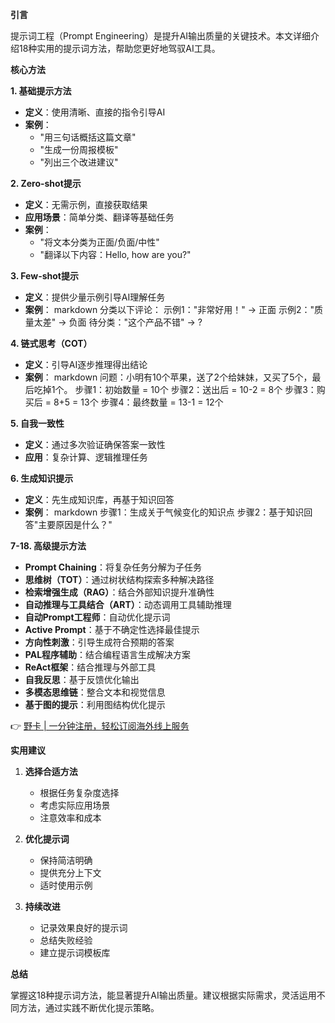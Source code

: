 **引言**

提示词工程（Prompt Engineering）是提升AI输出质量的关键技术。本文详细介绍18种实用的提示词方法，帮助您更好地驾驭AI工具。

**核心方法**

**1. 基础提示方法**
- **定义**：使用清晰、直接的指令引导AI
- **案例**：
  - "用三句话概括这篇文章"
  - "生成一份周报模板"
  - "列出三个改进建议"

**2. Zero-shot提示**
- **定义**：无需示例，直接获取结果
- **应用场景**：简单分类、翻译等基础任务
- **案例**：
  - "将文本分类为正面/负面/中性"
  - "翻译以下内容：Hello, how are you?"

**3. Few-shot提示**
- **定义**：提供少量示例引导AI理解任务
- **案例**：
markdown
分类以下评论：
示例1："非常好用！" → 正面
示例2："质量太差" → 负面
待分类："这个产品不错" → ?


**4. 链式思考（COT）**
- **定义**：引导AI逐步推理得出结论
- **案例**：
markdown
问题：小明有10个苹果，送了2个给妹妹，又买了5个，最后吃掉1个。
步骤1：初始数量 = 10个
步骤2：送出后 = 10-2 = 8个
步骤3：购买后 = 8+5 = 13个
步骤4：最终数量 = 13-1 = 12个


**5. 自我一致性**
- **定义**：通过多次验证确保答案一致性
- **应用**：复杂计算、逻辑推理任务

**6. 生成知识提示**
- **定义**：先生成知识库，再基于知识回答
- **案例**：
markdown
步骤1：生成关于气候变化的知识点
步骤2：基于知识回答"主要原因是什么？"


**7-18. 高级提示方法**

- **Prompt Chaining**：将复杂任务分解为子任务
- **思维树（TOT）**：通过树状结构探索多种解决路径
- **检索增强生成（RAG）**：结合外部知识提升准确性
- **自动推理与工具结合（ART）**：动态调用工具辅助推理
- **自动Prompt工程师**：自动优化提示词
- **Active Prompt**：基于不确定性选择最佳提示
- **方向性刺激**：引导生成符合预期的答案
- **PAL程序辅助**：结合编程语言生成解决方案
- **ReAct框架**：结合推理与外部工具
- **自我反思**：基于反馈优化输出
- **多模态思维链**：整合文本和视觉信息
- **基于图的提示**：利用图结构优化提示

👉 [野卡 | 一分钟注册，轻松订阅海外线上服务](https://bit.ly/bewildcard)

**实用建议**

1. **选择合适方法**
   - 根据任务复杂度选择
   - 考虑实际应用场景
   - 注意效率和成本

2. **优化提示词**
   - 保持简洁明确
   - 提供充分上下文
   - 适时使用示例

3. **持续改进**
   - 记录效果良好的提示词
   - 总结失败经验
   - 建立提示词模板库

**总结**

掌握这18种提示词方法，能显著提升AI输出质量。建议根据实际需求，灵活运用不同方法，通过实践不断优化提示策略。